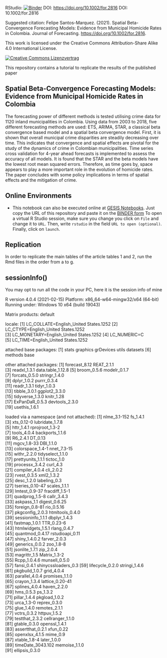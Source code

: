 RStudio: [![Binder](https://mybinder.org/badge_logo.svg)](https://mybinder.org/v2/gh/jfsantosm/2021-replication-Spatial-Beta-Convergence-Forecasting-Models----Journal-of-Forecasting/HEAD?urlpath=rstudio)
DOI: https://doi.org/10.1002/for.2816
DOI: 10.1002/for.2816

Suggested citation: Felipe Santos-Marquez. (2021). Spatial Beta-Convergence Forecasting Models: Evidence from Municipal Homicide Rates in Colombia.
Journal of Forecasting. https://doi.org/10.1002/for.2816. 

This work is licensed under the Creative Commons Attribution-Share Alike 4.0 International License.

[![Creative Commons Lizenzvertrag](https://i.creativecommons.org/l/by-sa/4.0/88x31.png)](http://creativecommons.org/licenses/by-sa/4.0/)


This repository contains a tutorial to replicate the results of the published paper

## Spatial Beta-Convergence Forecasting Models: Evidence from Municipal Homicide Rates in Colombia

The forecasting power of different methods is tested utilising crime data for 1120 inland municipalities in Colombia.
Using data from 2003 to 2018, five different forecasting methods are used: ETS, ARIMA, STAR, a classical beta convergence based model and a spatial beta convergence model.
First, it is shown that overall municipal crime disparities are steadily decreasing over time.
This indicates that convergence and spatial effects are pivotal for the study of the dynamics of crime in Colombian municipalities.
Time series cross validation for 4-year ahead forecasts is implemented to assess the accuracy of all models.
It is found that the STAR and the beta models have the lowest root mean squared errors.
Therefore, as time goes by, space appears to play a more important role in the evolution of homicide rates.
The paper concludes with some policy implications in terms of spatial effects and the mitigation of crime.

## Online Environments

- This notebook can also be executed online at [GESIS Notebooks](https://notebooks.gesis.org). Just copy the URL of this repository and paste it on the [BINDER form](https://notebooks.gesis.org/binder/) To open a virtual R Studio session, make sure you change you click on `File` and change it to `URL`. Then, write `rstudio` in the field `URL to open (optional)`. Finally, click on `launch`. 

## Replication

In order to replicate the main tables of the article tables 1 and 2, run the Rmd files in the order from a to g.


## sessionInfo()

You may opt to run all the code in your PC, here it is the session info of mine

R version 4.0.4 (2021-02-15)
Platform: x86_64-w64-mingw32/x64 (64-bit)
Running under: Windows 10 x64 (build 19043)

Matrix products: default

locale:
[1] LC_COLLATE=English_United States.1252 
[2] LC_CTYPE=English_United States.1252   
[3] LC_MONETARY=English_United States.1252
[4] LC_NUMERIC=C                          
[5] LC_TIME=English_United States.1252    

attached base packages:
[1] stats     graphics  grDevices utils     datasets 
[6] methods   base     

other attached packages:
 [1] forecast_8.12     REAT_2.1.1       
 [3] readxl_1.3.1      data.table_1.12.8
 [5] broom_0.5.6       modelr_0.1.7     
 [7] forcats_0.5.0     stringr_1.4.0    
 [9] dplyr_1.0.2       purrr_0.3.4      
[11] readr_1.3.1       tidyr_1.0.3      
[13] tibble_3.0.1      ggplot2_3.3.0    
[15] tidyverse_1.3.0   knitr_1.28       
[17] ExPanDaR_0.5.3    devtools_2.3.0   
[19] usethis_1.6.1    

loaded via a namespace (and not attached):
 [1] nlme_3.1-152        fs_1.4.1           
 [3] xts_0.12-0          lubridate_1.7.8    
 [5] httr_1.4.1          rprojroot_1.3-2    
 [7] tools_4.0.4         backports_1.1.6    
 [9] R6_2.4.1            DT_0.13            
[11] mgcv_1.8-33         DBI_1.1.0          
[13] colorspace_1.4-1    nnet_7.3-15        
[15] withr_2.2.0         tidyselect_1.1.0   
[17] prettyunits_1.1.1   tictoc_1.0         
[19] processx_3.4.2      curl_4.3           
[21] compiler_4.0.4      cli_2.0.2          
[23] rvest_0.3.5         xml2_1.3.2         
[25] desc_1.2.0          labeling_0.3       
[27] tseries_0.10-47     scales_1.1.1       
[29] lmtest_0.9-37       fracdiff_1.5-1     
[31] quadprog_1.5-8      callr_3.4.3        
[33] askpass_1.1         digest_0.6.25      
[35] foreign_0.8-81      rio_0.5.16         
[37] pkgconfig_2.0.3     htmltools_0.4.0    
[39] sessioninfo_1.1.1   dbplyr_1.4.3       
[41] fastmap_1.0.1       TTR_0.23-6         
[43] htmlwidgets_1.5.1   rlang_0.4.7        
[45] quantmod_0.4.17     rstudioapi_0.11    
[47] shiny_1.4.0.2       farver_2.0.3       
[49] generics_0.0.2      zoo_1.8-8          
[51] jsonlite_1.7.1      zip_2.0.4          
[53] magrittr_1.5        Matrix_1.3-2       
[55] Rcpp_1.0.4.6        munsell_0.5.0      
[57] fansi_0.4.1         shinycssloaders_0.3
[59] lifecycle_0.2.0     stringi_1.4.6      
[61] pkgbuild_1.0.7      grid_4.0.4         
[63] parallel_4.0.4      promises_1.1.0     
[65] crayon_1.3.4        lattice_0.20-41    
[67] splines_4.0.4       haven_2.2.0        
[69] hms_0.5.3           ps_1.3.2           
[71] pillar_1.4.4        pkgload_1.0.2      
[73] urca_1.3-0          reprex_0.3.0       
[75] glue_1.4.0          remotes_2.1.1      
[77] vctrs_0.3.2         httpuv_1.5.2       
[79] testthat_2.3.2      cellranger_1.1.0   
[81] gtable_0.3.0        openssl_1.4.1      
[83] assertthat_0.2.1    xfun_0.22          
[85] openxlsx_4.1.5      mime_0.9           
[87] xtable_1.8-4        later_1.0.0        
[89] timeDate_3043.102   memoise_1.1.0      
[91] ellipsis_0.3.0  
